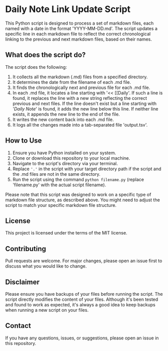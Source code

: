 # Daily Note Link Update Script

This Python script is designed to process a set of markdown files, each named with a date in the format 'YYYY-MM-DD.md'. The script updates a specific line in each markdown file to reflect the correct chronological linking to the previous and next markdown files, based on their names.

## What does the script do?

The script does the following:

1. It collects all the markdown (.md) files from a specified directory.
2. It determines the date from the filename of each .md file.
3. It finds the chronologically next and previous file for each .md file.
4. In each .md file, it locates a line starting with '<< [[Daily'. If such a line is found, it replaces the line with a new string reflecting the correct previous and next files. If the line doesn't exist but a line starting with '*Daily Note*' is found, it adds the new line below this line. If neither line exists, it appends the new line to the end of the file.
5. It writes the new content back into each .md file.
6. It logs all the changes made into a tab-separated file 'output.tsv'.

## How to Use

1. Ensure you have Python installed on your system.
2. Clone or download this repository to your local machine.
3. Navigate to the script's directory via your terminal.
4. Replace `'.'` in the script with your target directory path if the script and the .md files are not in the same directory.
5. Run the script using the command `python filename.py` (replace 'filename.py' with the actual script filename).

Please note that this script was designed to work on a specific type of markdown file structure, as described above. You might need to adjust the script to match your specific markdown file structure.

## License

This project is licensed under the terms of the MIT license.

## Contributing

Pull requests are welcome. For major changes, please open an issue first to discuss what you would like to change.

## Disclaimer

Please ensure you have backups of your files before running the script. The script directly modifies the content of your files. Although it's been tested and found to work as expected, it's always a good idea to keep backups when running a new script on your files.

## Contact

If you have any questions, issues, or suggestions, please open an issue in this repository.

